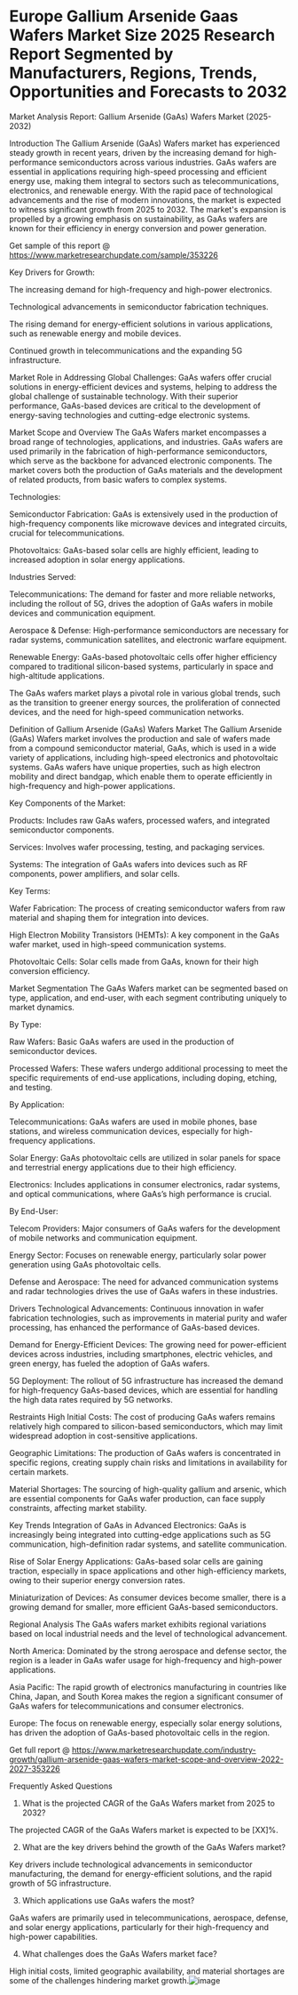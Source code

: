 # Europe Gallium Arsenide Gaas Wafers Market Size 2025 Research Report Segmented by Manufacturers, Regions, Trends, Opportunities and Forecasts to 2032
Market Analysis Report: Gallium Arsenide (GaAs) Wafers Market (2025-2032)

Introduction
The Gallium Arsenide (GaAs) Wafers market has experienced steady growth in recent years, driven by the increasing demand for high-performance semiconductors across various industries. GaAs wafers are essential in applications requiring high-speed processing and efficient energy use, making them integral to sectors such as telecommunications, electronics, and renewable energy. With the rapid pace of technological advancements and the rise of modern innovations, the market is expected to witness significant growth from 2025 to 2032. The market's expansion is propelled by a growing emphasis on sustainability, as GaAs wafers are known for their efficiency in energy conversion and power generation.

Get sample of this report @ https://www.marketresearchupdate.com/sample/353226 

Key Drivers for Growth:

The increasing demand for high-frequency and high-power electronics.

Technological advancements in semiconductor fabrication techniques.

The rising demand for energy-efficient solutions in various applications, such as renewable energy and mobile devices.

Continued growth in telecommunications and the expanding 5G infrastructure.

Market Role in Addressing Global Challenges: GaAs wafers offer crucial solutions in energy-efficient devices and systems, helping to address the global challenge of sustainable technology. With their superior performance, GaAs-based devices are critical to the development of energy-saving technologies and cutting-edge electronic systems.


Market Scope and Overview
The GaAs Wafers market encompasses a broad range of technologies, applications, and industries. GaAs wafers are used primarily in the fabrication of high-performance semiconductors, which serve as the backbone for advanced electronic components. The market covers both the production of GaAs materials and the development of related products, from basic wafers to complex systems.

Technologies:

Semiconductor Fabrication: GaAs is extensively used in the production of high-frequency components like microwave devices and integrated circuits, crucial for telecommunications.

Photovoltaics: GaAs-based solar cells are highly efficient, leading to increased adoption in solar energy applications.

Industries Served:

Telecommunications: The demand for faster and more reliable networks, including the rollout of 5G, drives the adoption of GaAs wafers in mobile devices and communication equipment.

Aerospace & Defense: High-performance semiconductors are necessary for radar systems, communication satellites, and electronic warfare equipment.

Renewable Energy: GaAs-based photovoltaic cells offer higher efficiency compared to traditional silicon-based systems, particularly in space and high-altitude applications.

The GaAs wafers market plays a pivotal role in various global trends, such as the transition to greener energy sources, the proliferation of connected devices, and the need for high-speed communication networks.


Definition of Gallium Arsenide (GaAs) Wafers Market
The Gallium Arsenide (GaAs) Wafers market involves the production and sale of wafers made from a compound semiconductor material, GaAs, which is used in a wide variety of applications, including high-speed electronics and photovoltaic systems. GaAs wafers have unique properties, such as high electron mobility and direct bandgap, which enable them to operate efficiently in high-frequency and high-power applications.

Key Components of the Market:

Products: Includes raw GaAs wafers, processed wafers, and integrated semiconductor components.

Services: Involves wafer processing, testing, and packaging services.

Systems: The integration of GaAs wafers into devices such as RF components, power amplifiers, and solar cells.

Key Terms:

Wafer Fabrication: The process of creating semiconductor wafers from raw material and shaping them for integration into devices.

High Electron Mobility Transistors (HEMTs): A key component in the GaAs wafer market, used in high-speed communication systems.

Photovoltaic Cells: Solar cells made from GaAs, known for their high conversion efficiency.


Market Segmentation
The GaAs Wafers market can be segmented based on type, application, and end-user, with each segment contributing uniquely to market dynamics.

By Type:

Raw Wafers: Basic GaAs wafers are used in the production of semiconductor devices.

Processed Wafers: These wafers undergo additional processing to meet the specific requirements of end-use applications, including doping, etching, and testing.

By Application:

Telecommunications: GaAs wafers are used in mobile phones, base stations, and wireless communication devices, especially for high-frequency applications.

Solar Energy: GaAs photovoltaic cells are utilized in solar panels for space and terrestrial energy applications due to their high efficiency.

Electronics: Includes applications in consumer electronics, radar systems, and optical communications, where GaAs’s high performance is crucial.

By End-User:

Telecom Providers: Major consumers of GaAs wafers for the development of mobile networks and communication equipment.

Energy Sector: Focuses on renewable energy, particularly solar power generation using GaAs photovoltaic cells.

Defense and Aerospace: The need for advanced communication systems and radar technologies drives the use of GaAs wafers in these industries.


Drivers
Technological Advancements: Continuous innovation in wafer fabrication technologies, such as improvements in material purity and wafer processing, has enhanced the performance of GaAs-based devices.

Demand for Energy-Efficient Devices: The growing need for power-efficient devices across industries, including smartphones, electric vehicles, and green energy, has fueled the adoption of GaAs wafers.

5G Deployment: The rollout of 5G infrastructure has increased the demand for high-frequency GaAs-based devices, which are essential for handling the high data rates required by 5G networks.


Restraints
High Initial Costs: The cost of producing GaAs wafers remains relatively high compared to silicon-based semiconductors, which may limit widespread adoption in cost-sensitive applications.

Geographic Limitations: The production of GaAs wafers is concentrated in specific regions, creating supply chain risks and limitations in availability for certain markets.

Material Shortages: The sourcing of high-quality gallium and arsenic, which are essential components for GaAs wafer production, can face supply constraints, affecting market stability.


Key Trends
Integration of GaAs in Advanced Electronics: GaAs is increasingly being integrated into cutting-edge applications such as 5G communication, high-definition radar systems, and satellite communication.

Rise of Solar Energy Applications: GaAs-based solar cells are gaining traction, especially in space applications and other high-efficiency markets, owing to their superior energy conversion rates.

Miniaturization of Devices: As consumer devices become smaller, there is a growing demand for smaller, more efficient GaAs-based semiconductors.


Regional Analysis
The GaAs wafers market exhibits regional variations based on local industrial needs and the level of technological advancement.

North America: Dominated by the strong aerospace and defense sector, the region is a leader in GaAs wafer usage for high-frequency and high-power applications.

Asia Pacific: The rapid growth of electronics manufacturing in countries like China, Japan, and South Korea makes the region a significant consumer of GaAs wafers for telecommunications and consumer electronics.

Europe: The focus on renewable energy, especially solar energy solutions, has driven the adoption of GaAs-based photovoltaic cells in the region.

Get full report @ https://www.marketresearchupdate.com/industry-growth/gallium-arsenide-gaas-wafers-market-scope-and-overview-2022-2027-353226 

Frequently Asked Questions
1. What is the projected CAGR of the GaAs Wafers market from 2025 to 2032?

The projected CAGR of the GaAs Wafers market is expected to be [XX]%.

2. What are the key drivers behind the growth of the GaAs Wafers market?

Key drivers include technological advancements in semiconductor manufacturing, the demand for energy-efficient solutions, and the rapid growth of 5G infrastructure.

3. Which applications use GaAs wafers the most?

GaAs wafers are primarily used in telecommunications, aerospace, defense, and solar energy applications, particularly for their high-frequency and high-power capabilities.

4. What challenges does the GaAs Wafers market face?

High initial costs, limited geographic availability, and material shortages are some of the challenges hindering market growth.![image](https://github.com/user-attachments/assets/dcc52963-9b7b-4c1f-a1b5-09a7bd4f3a21)
